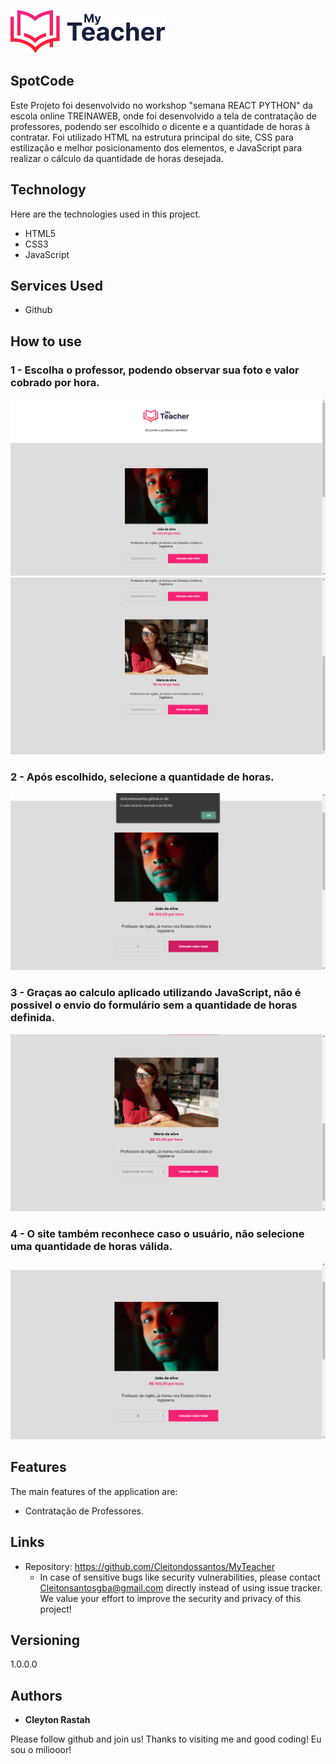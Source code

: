 
![Logo of the project](https://github.com/Cleitondossantos/MyTeacher/blob/main/imagens/logo_myteacher.png)


## SpotCode 
Este Projeto foi desenvolvido no workshop "semana REACT PYTHON" da escola online TREINAWEB, onde foi desenvolvido a tela de contratação de professores, podendo ser escolhido o dicente e a quantidade de horas à contratar.
Foi utilizado HTML na estrutura principal do site, CSS para estilização e melhor posicionamento dos elementos, e JavaScript para realizar o cálculo da quantidade de horas desejada.


## Technology 

Here are the technologies used in this project.


* HTML5
* CSS3
*  JavaScript

## Services Used

* Github

## How to use

### 1 - Escolha o professor, podendo observar sua foto e valor cobrado por hora.

![Homepage image](https://github.com/Cleitondossantos/MyTeacher/blob/main/imagens/Tela_1.png)
![Homepage image](https://github.com/Cleitondossantos/MyTeacher/blob/main/imagens/Tela_2.png)

### 2 - Após escolhido, selecione a quantidade de horas.

![Calculo de valor em funcionamento](https://github.com/Cleitondossantos/MyTeacher/blob/main/imagens/Tela-3.png)

### 3 - Graças ao calculo aplicado utilizando JavaScript, não é possivel o envio do formulário sem a quantidade de horas definida.

![JS em funcionamento](https://github.com/Cleitondossantos/MyTeacher/blob/main/imagens/Tela_4.png)

### 4 - O site também reconhece caso o usuário, não selecione uma quantidade de horas válida.

![Login](https://github.com/Cleitondossantos/MyTeacher/blob/main/imagens/Tela_5.png)

## Features

The main features of the application are:
 - Contratação de Professores.


## Links
  - Repository: https://github.com/Cleitondossantos/MyTeacher
    - In case of sensitive bugs like security vulnerabilities, please contact
      Cleitonsantosgba@gmail.com directly instead of using issue tracker. We value your effort
      to improve the security and privacy of this project!

  ## Versioning

  1.0.0.0


  ## Authors

  * **Cleyton Rastah** 

  Please follow github and join us!
  Thanks to visiting me and good coding!
  Eu sou o miliooor!
